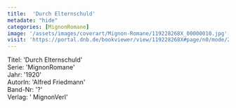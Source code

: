 ```yaml
---
title:  'Durch Elternschuld'
metadate: "hide"
categories: [MignonRomane]
image: '/assets/images/coverart/Mignon-Romane/119228268X_00000010.jpg'
visit: 'https://portal.dnb.de/bookviewer/view/119228268X#page/n0/mode/2up'
---
```

Titel: 'Durch Elternschuld' <br>
Serie: 'MignonRomane' <br>
Jahr: '1920' <br>
AutorIn: 'Alfred Friedmann' <br>
Band-Nr: '?' <br>
Verlag: ' MignonVerl'